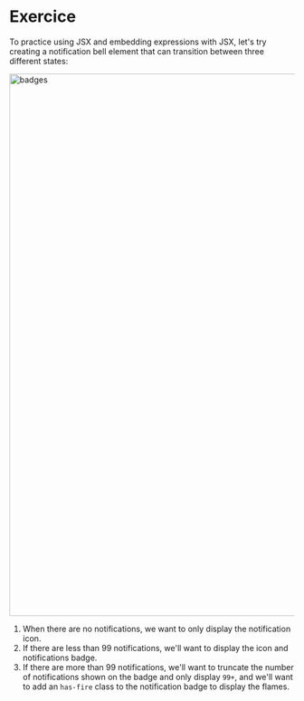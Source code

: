 # Exercice
To practice using JSX and embedding expressions with JSX, let's try creating a notification bell element that can transition between three different states:

<img width="958" alt="badges" src="https://user-images.githubusercontent.com/1416436/27402232-f9929a1a-5693-11e7-92d7-4465c3fd138b.png">

1. When there are no notifications, we want to only display the notification icon.
2. If there are less than 99 notifications, we'll want to display the icon and notifications badge.
3. If there are more than 99 notifications, we'll want to truncate the number of notifications shown on the badge and only display `99+`, and we'll want to add an `has-fire` class to the notification badge to display the flames.
